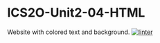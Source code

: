 # ICS2O-Unit2-04-HTML
Website with colored text and background.
[![linter](https://github.com/Trent-Hodgins/ICS2O-Unit2-04-HTML/workflows/linter/badge.svg)](https://github.com/marketplace/actions/super-linter)
